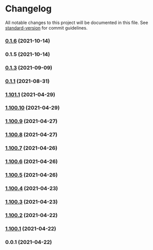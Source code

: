 # Changelog

All notable changes to this project will be documented in this file. See [standard-version](https://github.com/conventional-changelog/standard-version) for commit guidelines.

### [0.1.6](https://ssh.dev.azure.com/v3/HQV-DS/CAD-Internal/cdk-construct-patterns/compare/v0.1.5...v0.1.6) (2021-10-14)

### 0.1.5 (2021-10-14)

### [0.1.3](https://ssh.dev.azure.com/v3/HQV-DS/CAD-Internal/cdk-construct-patterns/compare/v1.101.1...v0.1.3) (2021-09-09)

### [0.1.1](https://ssh.dev.azure.com///compare/v1.101.1...v0.1.1) (2021-08-31)

### [1.101.1](https://ssh.dev.azure.com///compare/v1.100.10...v1.101.1) (2021-04-29)

### [1.100.10](https://ssh.dev.azure.com///compare/v1.100.9...v1.100.10) (2021-04-29)

### [1.100.9](https://ssh.dev.azure.com///compare/v1.100.8...v1.100.9) (2021-04-27)

### [1.100.8](https://ssh.dev.azure.com///compare/v1.100.7...v1.100.8) (2021-04-27)

### [1.100.7](https://ssh.dev.azure.com///compare/v1.100.6...v1.100.7) (2021-04-26)

### [1.100.6](https://ssh.dev.azure.com///compare/v1.100.5...v1.100.6) (2021-04-26)

### [1.100.5](https://ssh.dev.azure.com///compare/v1.100.4...v1.100.5) (2021-04-26)

### [1.100.4](https://ssh.dev.azure.com///compare/v1.100.3...v1.100.4) (2021-04-23)

### [1.100.3](https://ssh.dev.azure.com///compare/v1.100.2...v1.100.3) (2021-04-23)

### [1.100.2](https://ssh.dev.azure.com///compare/v1.100.1...v1.100.2) (2021-04-22)

### [1.100.1](https://ssh.dev.azure.com///compare/v0.0.1...v1.100.1) (2021-04-22)

### 0.0.1 (2021-04-22)
